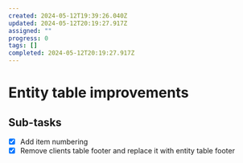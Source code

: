 ```yaml
---
created: 2024-05-12T19:39:26.040Z
updated: 2024-05-12T20:19:27.917Z
assigned: ""
progress: 0
tags: []
completed: 2024-05-12T20:19:27.917Z
---
```


# Entity table improvements

## Sub-tasks

- [x] Add item numbering
- [x] Remove clients table footer and replace it with entity table footer

